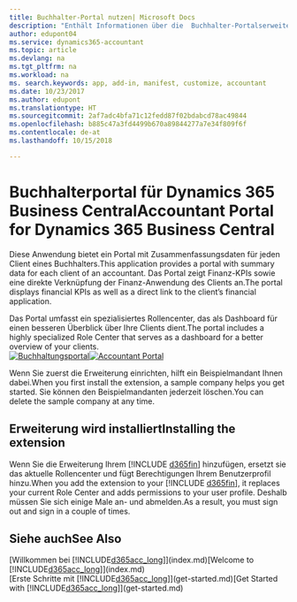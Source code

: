```yaml
---
title: Buchhalter-Portal nutzen| Microsoft Docs
description: "Enthält Informationen über die  Buchhalter-Portalserweiterung."
author: edupont04
ms.service: dynamics365-accountant
ms.topic: article
ms.devlang: na
ms.tgt_pltfrm: na
ms.workload: na
ms. search.keywords: app, add-in, manifest, customize, accountant
ms.date: 10/23/2017
ms.author: edupont
ms.translationtype: HT
ms.sourcegitcommit: 2af7adc4bfa71c12fedd87f02bdabcd78ac49844
ms.openlocfilehash: b885c47a3fd4499b670a89844277a7e34f809f6f
ms.contentlocale: de-at
ms.lasthandoff: 10/15/2018

---
```

# <a name="accountant-portal-for-dynamics-365-business-central"></a><span data-ttu-id="3ee2c-103">Buchhalterportal für Dynamics 365 Business Central</span><span class="sxs-lookup"><span data-stu-id="3ee2c-103">Accountant Portal for Dynamics 365 Business Central</span></span>
<span data-ttu-id="3ee2c-104">Diese Anwendung bietet ein Portal mit Zusammenfassungsdaten für jeden Client eines Buchhalters.</span><span class="sxs-lookup"><span data-stu-id="3ee2c-104">This application provides a portal with summary data for each client of an accountant.</span></span> <span data-ttu-id="3ee2c-105">Das Portal zeigt Finanz-KPIs sowie eine direkte Verknüpfung der Finanz-Anwendung des Clients an.</span><span class="sxs-lookup"><span data-stu-id="3ee2c-105">The portal displays financial KPIs as well as a direct link to the client’s financial application.</span></span>  

<span data-ttu-id="3ee2c-106">Das Portal umfasst ein spezialisiertes Rollencenter, das als Dashboard für einen besseren Überblick über Ihre Clients dient.</span><span class="sxs-lookup"><span data-stu-id="3ee2c-106">The portal includes a highly specialized Role Center that serves as a dashboard for a better overview of your clients.</span></span>  
<span data-ttu-id="3ee2c-107">[![Buchhaltungsportal](./media/accountant-get-started/accountant-dashboard.png)](https://go.microsoft.com/fwlink/?linkid=851257)</span><span class="sxs-lookup"><span data-stu-id="3ee2c-107">[![Accountant Portal](./media/accountant-get-started/accountant-dashboard.png)](https://go.microsoft.com/fwlink/?linkid=851257)</span></span>

<span data-ttu-id="3ee2c-108">Wenn Sie zuerst die Erweiterung einrichten, hilft ein Beispielmandant Ihnen dabei.</span><span class="sxs-lookup"><span data-stu-id="3ee2c-108">When you first install the extension, a sample company helps you get started.</span></span> <span data-ttu-id="3ee2c-109">Sie können den Beispielmandanten jederzeit löschen.</span><span class="sxs-lookup"><span data-stu-id="3ee2c-109">You can delete the sample company at any time.</span></span>  

## <a name="installing-the-extension"></a><span data-ttu-id="3ee2c-110">Erweiterung wird installiert</span><span class="sxs-lookup"><span data-stu-id="3ee2c-110">Installing the extension</span></span>
<span data-ttu-id="3ee2c-111">Wenn Sie die Erweiterung Ihrem [!INCLUDE [d365fin](includes/d365fin_md.md)] hinzufügen, ersetzt sie das aktuelle Rollencenter und fügt Berechtigungen Ihrem Benutzerprofil hinzu.</span><span class="sxs-lookup"><span data-stu-id="3ee2c-111">When you add the extension to your [!INCLUDE [d365fin](includes/d365fin_md.md)], it replaces your current Role Center and adds permissions to your user profile.</span></span> <span data-ttu-id="3ee2c-112">Deshalb müssen Sie sich einige Male an- und abmelden.</span><span class="sxs-lookup"><span data-stu-id="3ee2c-112">As a result, you must sign out and sign in a couple of times.</span></span>  

## <a name="see-also"></a><span data-ttu-id="3ee2c-113">Siehe auch</span><span class="sxs-lookup"><span data-stu-id="3ee2c-113">See Also</span></span>
<span data-ttu-id="3ee2c-114">[Willkommen bei [!INCLUDE[d365acc_long](includes/d365acc_long_md.md)]](index.md)</span><span class="sxs-lookup"><span data-stu-id="3ee2c-114">[Welcome to [!INCLUDE[d365acc_long](includes/d365acc_long_md.md)]](index.md)</span></span>  
<span data-ttu-id="3ee2c-115">[Erste Schritte mit [!INCLUDE[d365acc_long](includes/d365acc_long_md.md)]](get-started.md)</span><span class="sxs-lookup"><span data-stu-id="3ee2c-115">[Get Started with [!INCLUDE[d365acc_long](includes/d365acc_long_md.md)]](get-started.md)</span></span>  

